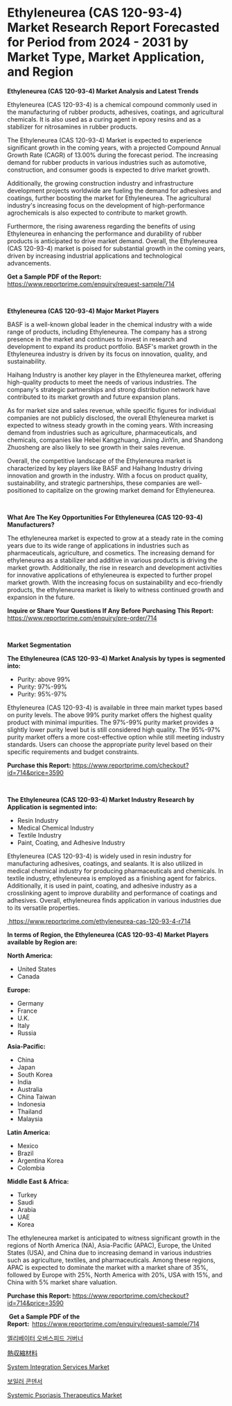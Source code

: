<p><h1>Ethyleneurea (CAS 120-93-4) Market Research Report Forecasted for Period from 2024 -  2031 by Market Type, Market Application, and Region</h1></p><p><strong>Ethyleneurea (CAS 120-93-4) Market Analysis and Latest Trends</strong></p>
<p><p>Ethyleneurea (CAS 120-93-4) is a chemical compound commonly used in the manufacturing of rubber products, adhesives, coatings, and agricultural chemicals. It is also used as a curing agent in epoxy resins and as a stabilizer for nitrosamines in rubber products. </p><p>The Ethyleneurea (CAS 120-93-4) Market is expected to experience significant growth in the coming years, with a projected Compound Annual Growth Rate (CAGR) of 13.00% during the forecast period. The increasing demand for rubber products in various industries such as automotive, construction, and consumer goods is expected to drive market growth. </p><p>Additionally, the growing construction industry and infrastructure development projects worldwide are fueling the demand for adhesives and coatings, further boosting the market for Ethyleneurea. The agricultural industry's increasing focus on the development of high-performance agrochemicals is also expected to contribute to market growth. </p><p>Furthermore, the rising awareness regarding the benefits of using Ethyleneurea in enhancing the performance and durability of rubber products is anticipated to drive market demand. Overall, the Ethyleneurea (CAS 120-93-4) market is poised for substantial growth in the coming years, driven by increasing industrial applications and technological advancements.</p></p>
<p><strong>Get a Sample PDF of the Report:&nbsp;</strong> <a href="https://www.reportprime.com/enquiry/request-sample/714">https://www.reportprime.com/enquiry/request-sample/714</a></p>
<p>&nbsp;</p>
<p><strong>Ethyleneurea (CAS 120-93-4) Major Market Players</strong></p>
<p><p>BASF is a well-known global leader in the chemical industry with a wide range of products, including Ethyleneurea. The company has a strong presence in the market and continues to invest in research and development to expand its product portfolio. BASF's market growth in the Ethyleneurea industry is driven by its focus on innovation, quality, and sustainability.</p><p>Haihang Industry is another key player in the Ethyleneurea market, offering high-quality products to meet the needs of various industries. The company's strategic partnerships and strong distribution network have contributed to its market growth and future expansion plans.</p><p>As for market size and sales revenue, while specific figures for individual companies are not publicly disclosed, the overall Ethyleneurea market is expected to witness steady growth in the coming years. With increasing demand from industries such as agriculture, pharmaceuticals, and chemicals, companies like Hebei Kangzhuang, Jining JinYin, and Shandong Zhuosheng are also likely to see growth in their sales revenue.</p><p>Overall, the competitive landscape of the Ethyleneurea market is characterized by key players like BASF and Haihang Industry driving innovation and growth in the industry. With a focus on product quality, sustainability, and strategic partnerships, these companies are well-positioned to capitalize on the growing market demand for Ethyleneurea.</p></p>
<p>&nbsp;</p>
<p><strong>What Are The Key Opportunities For Ethyleneurea (CAS 120-93-4) Manufacturers?</strong></p>
<p><p>The ethyleneurea market is expected to grow at a steady rate in the coming years due to its wide range of applications in industries such as pharmaceuticals, agriculture, and cosmetics. The increasing demand for ethyleneurea as a stabilizer and additive in various products is driving the market growth. Additionally, the rise in research and development activities for innovative applications of ethyleneurea is expected to further propel market growth. With the increasing focus on sustainability and eco-friendly products, the ethyleneurea market is likely to witness continued growth and expansion in the future.</p></p>
<p><strong>Inquire or Share Your Questions If Any Before Purchasing This Report:</strong> <a href="https://www.reportprime.com/enquiry/pre-order/714">https://www.reportprime.com/enquiry/pre-order/714</a></p>
<p>&nbsp;</p>
<p><strong>Market Segmentation</strong></p>
<p><strong>The Ethyleneurea (CAS 120-93-4) Market Analysis by types is segmented into:</strong></p>
<p><ul><li>Purity: above 99%</li><li>Purity: 97%-99%</li><li>Purity: 95%-97%</li></ul></p>
<p><p>Ethyleneurea (CAS 120-93-4) is available in three main market types based on purity levels. The above 99% purity market offers the highest quality product with minimal impurities. The 97%-99% purity market provides a slightly lower purity level but is still considered high quality. The 95%-97% purity market offers a more cost-effective option while still meeting industry standards. Users can choose the appropriate purity level based on their specific requirements and budget constraints.</p></p>
<p><strong>Purchase this Report:&nbsp;</strong><a href="https://www.reportprime.com/checkout?id=714&price=3590">https://www.reportprime.com/checkout?id=714&price=3590</a></p>
<p>&nbsp;</p>
<p><strong>The Ethyleneurea (CAS 120-93-4) Market Industry Research by Application is segmented into:</strong></p>
<p><ul><li>Resin Industry</li><li>Medical Chemical Industry</li><li>Textile Industry</li><li>Paint, Coating, and Adhesive Industry</li></ul></p>
<p><p>Ethyleneurea (CAS 120-93-4) is widely used in resin industry for manufacturing adhesives, coatings, and sealants. It is also utilized in medical chemical industry for producing pharmaceuticals and chemicals. In textile industry, ethyleneurea is employed as a finishing agent for fabrics. Additionally, it is used in paint, coating, and adhesive industry as a crosslinking agent to improve durability and performance of coatings and adhesives. Overall, ethyleneurea finds application in various industries due to its versatile properties.</p></p>
<p><a href="https://www.reportprime.com/ethyleneurea-cas-120-93-4-r714">&nbsp;https://www.reportprime.com/ethyleneurea-cas-120-93-4-r714</a></p>
<p><strong>In terms of Region, the Ethyleneurea (CAS 120-93-4) Market Players available by Region are:</strong></p>
<p>
    <p> <strong> North America: </strong>
        <ul>
            <li>United States</li>
            <li>Canada</li>
        </ul>
        </p> 
    <p> <strong> Europe: </strong>
        <ul>
            <li>Germany</li>
            <li>France</li>
            <li>U.K.</li>
            <li>Italy</li>
            <li>Russia</li>
        </ul>
        </p> 
    <p> <strong> Asia-Pacific: </strong>
        <ul>
            <li>China</li>
            <li>Japan</li>
            <li>South Korea</li>
            <li>India</li>
            <li>Australia</li>
            <li>China Taiwan</li>
            <li>Indonesia</li>
            <li>Thailand</li>
            <li>Malaysia</li>
        </ul>
        </p> 
    <p> <strong> Latin America: </strong>
        <ul>
            <li>Mexico</li>
            <li>Brazil</li>
            <li>Argentina Korea</li>
            <li>Colombia</li>
        </ul>
        </p> 
    <p> <strong> Middle East & Africa: </strong>
        <ul>
            <li>Turkey</li>
            <li>Saudi</li>
            <li>Arabia</li>
            <li>UAE</li>
            <li>Korea</li>
        </ul>
    </p>
    </p>
<p><p>The ethyleneurea market is anticipated to witness significant growth in the regions of North America (NA), Asia-Pacific (APAC), Europe, the United States (USA), and China due to increasing demand in various industries such as agriculture, textiles, and pharmaceuticals. Among these regions, APAC is expected to dominate the market with a market share of 35%, followed by Europe with 25%, North America with 20%, USA with 15%, and China with 5% market share valuation.</p></p>
<p><strong>Purchase this Report: </strong><a href="https://www.reportprime.com/checkout?id=714&price=3590">https://www.reportprime.com/checkout?id=714&price=3590</a></p>
<p>&nbsp;<strong>Get a Sample PDF of the Report:&nbsp;&nbsp;</strong><a href="https://www.reportprime.com/enquiry/request-sample/714">https://www.reportprime.com/enquiry/request-sample/714</a></p>
<p><strong></strong></p>
<p><p><a href="https://medium.com/@rickymetzdvm/%EC%8A%A4%ED%94%BC%EB%93%9C-%EA%B3%BC%EB%8B%A4-%EA%B2%BD%EA%B3%84%EA%B8%B0-%EC%8B%9C%EC%9E%A5%EC%9D%84-%ED%86%B5%EC%B0%B0%ED%95%98%EB%8B%A4-%EC%8B%9C%EC%9E%A5-%EC%B0%B8%EA%B0%80%EC%9E%90-%EC%8B%9C%EC%9E%A5-%EA%B7%9C%EB%AA%A8-%EC%A7%80%EB%A6%AC%EC%A0%81-%EC%A7%80%EC%97%AD-%EB%B0%8F-%EC%98%88%EC%B8%A1-2024-2031-840f14fce604">엘리베이터 오버스피드 거버너</a></p><p><a href="https://medium.com/@amirhossen31/%E7%86%B1%E5%8F%8E%E7%B8%AE%E6%9D%90%E6%96%99%E7%94%A3%E6%A5%AD%E5%88%86%E6%9E%90%E3%83%AC%E3%83%9D%E3%83%BC%E3%83%88-%E5%B8%82%E5%A0%B4%E8%A6%8F%E6%A8%A1%E3%81%AF%E5%B9%B4%E5%B9%B3%E5%9D%87%E6%88%90%E9%95%B7%E7%8E%8711-6-%E3%81%A7%E6%8B%A1%E5%A4%A7%E3%81%97-2024%E5%B9%B4%E3%81%8B%E3%82%892031%E5%B9%B4%E3%81%BE%E3%81%A7%E3%81%AE%E6%9C%9F%E9%96%93%E3%81%AB-%E5%BF%9C%E7%94%A8-%E7%A8%AE%E9%A1%9E-%E5%9C%B0%E5%9F%9F%E5%88%A5%E3%81%AB%E4%BA%88%E6%B8%AC%E3%81%95%E3%82%8C%E3%81%A6%E3%81%84%E3%81%BE%E3%81%99-a0e6c94d0401">熱収縮材料</a></p><p><a href="https://issuu.com/reportprime-2/docs/system-integration-services-market-size-2030.pptx">System Integration Services Market</a></p><p><a href="https://medium.com/@rickymetzdvm/%EB%B3%B4%EC%9D%BC%EB%9F%AC-%EC%BB%A8%EB%8D%B4%EC%84%9C-%EC%8B%9C%EC%9E%A5-%EC%A1%B0%EC%82%AC-%EB%B3%B4%EA%B3%A0%EC%84%9C%EC%97%90%EB%8A%94-2024%EB%85%84%EB%B6%80%ED%84%B0-2031%EB%85%84%EA%B9%8C%EC%A7%80-12-cagr-%EC%98%88%EC%B8%A1%EB%90%9C-%EC%8B%9C%EC%9E%A5-%EA%B7%9C%EB%AA%A8-%EC%A0%90%EC%9C%A0%EC%9C%A8-%EB%B0%8F-%EC%84%B1%EC%9E%A5%EB%A5%A0%EC%97%90-%EB%8C%80%ED%95%9C-%EB%B6%84%EC%84%9D%EC%9D%B4-%ED%8F%AC%ED%95%A8%EB%90%98%EC%96%B4-%EC%9E%88%EC%8A%B5%EB%8B%88%EB%8B%A4-8341e6ad2561">보일러 콘덴서</a></p><p><a href="https://issuu.com/reportprime-2/docs/systemic-psoriasis-therapeutics-market-size-2030.p">Systemic Psoriasis Therapeutics Market</a></p></p>